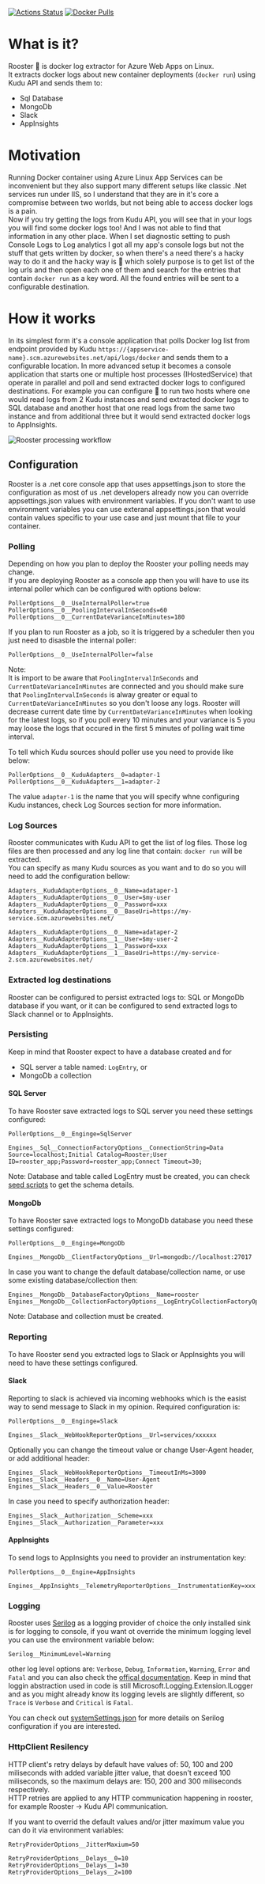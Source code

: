 [![Actions Status](https://github.com/MirzaMerdovic/rooster/workflows/Docker/badge.svg)](https://github.com/MirzaMerdovic/rooster/actions)
[![Docker Pulls](https://img.shields.io/docker/pulls/mirzamerdovic/rooster?style=flat)](https://hub.docker.com/r/mirzamerdovic/rooster)

# What is it?
Rooster :rooster: is docker log extractor for Azure Web Apps on Linux.  
It extracts docker logs about new container deployments (`docker run`) using Kudu API and sends them to:
* Sql Database
* MongoDb  
* Slack
* AppInsights

# Motivation

Running Docker container using Azure Linux App Services can be inconvenient but they also support many different setups like classic .Net services run under IIS, so I understand that they are in it's core a compromise between two worlds, but not being able to access docker logs is a pain.  
Now if you try getting the logs from Kudu API, you will see that in your logs you will find some docker logs too! And I was not able to find that information in any other place. When I set diagnostic setting to push Console Logs to Log analytics I got all my app's console logs but not the stuff that gets written by docker, so when there's a need there's a hacky way to do it and the hacky way is :rooster: which solely purpose is to get list of the log urls and then open each one of them and search for the entries that contain `docker run` as a key word. All the found entries will be sent to a configurable destination.

# How it works

In its simplest form it's a console application that polls Docker log list from endpoint provided by Kudu `https://{appservice-name}.scm.azurewebsites.net/api/logs/docker` and sends them to a configurable location.
In more advanced setup it becomes a console application that starts one or multiple host processes (IHostedService) that operate in parallel and poll and send extracted docker logs to configured destinations. For example you can configure :rooster: to run two hosts where one would read logs from 2 Kudu instances and send extracted docker logs to SQL database and another host that one read logs from the same two instance and from additional three but it would send extracted docker logs to AppInsights.

![Rooster processing workflow](https://raw.githubusercontent.com/MirzaMerdovic/rooster/master/src/docs/rooster-container-diagram.svg)

## Configuration
Rooster is a .net core console app that uses appsettings.json to store the configuration as most of us .net developers already now you can override appsettings.json values with environment variables. If you don't want to use environment variables you can use exteranal appsettings.json that would contain values specific to your use case and just mount that file to your container.

### Polling 
Depending on how you plan to deploy the Rooster your polling needs may change.  
If you are deploying Rooster as a console app then you will have to use its internal poller which can be configured with options below:
```
PollerOptions__0__UseInternalPoller=true
PollerOptions__0__PoolingIntervalInSeconds=60
PollerOptions__0__CurrentDateVarianceInMinutes=180
```

If you plan to run Rooster as a job, so it is triggered by a scheduler then you just need to disasble the internal poller:
```
PollerOptions__0__UseInternalPoller=false
```

Note:  
It is import to be aware that `PoolingIntervalInSeconds` and `CurrentDateVarianceInMinutes` are connected and you should make sure that `PoolingIntervalInSeconds` is alway greater or equal to `CurrentDateVarianceInMinutes` so you don't loose any logs. Rooster will decrease current date time by `CurrentDateVarianceInMinutes` when looking for the latest logs, so if you poll every 10 minutes and your variance is 5 you may loose the logs that occured in the first 5 minutes of polling wait time interval. 

To tell which Kudu sources should poller use you need to provide like below:
```
PollerOptions__0__KuduAdapters__0=adapter-1
PollerOptions__0__KuduAdapters__1=adapter-2
```
The value `adapter-1` is the name that you will specify whne configuring Kudu instances, check Log Sources section for more information.

### Log Sources
Rooster communicates with Kudu API to get the list of log files. Those log files are then processed and any log line that contain: `docker run` will be extracted.  
You can specify as many Kudu sources as you want and to do so you will need to add the configuration bellow:
```
Adapters__KuduAdapterOptions__0__Name=adataper-1
Adapters__KuduAdapterOptions__0__User=$my-user
Adapters__KuduAdapterOptions__0__Password=xxx
Adapters__KuduAdapterOptions__0__BaseUri=https://my-service.scm.azurewebsites.net/

Adapters__KuduAdapterOptions__0__Name=adataper-2
Adapters__KuduAdapterOptions__1__User=$my-user-2
Adapters__KuduAdapterOptions__1__Password=xxx
Adapters__KuduAdapterOptions__1__BaseUri=https://my-service-2.scm.azurewebsites.net/
```

### Extracted log destinations
Rooster can be configured to persist extracted logs to: SQL or MongoDb database if you want, or it can be configured to send extracted logs to Slack channel or to AppInsights.

### Persisting
Keep in mind that Rooster expect to have a database created and for 
* SQL server a table named: `LogEntry`, or 
* MongoDb a collection  

#### SQL Server
To have Rooster save extracted logs to SQL server you need these settings configured:
```
PollerOptions__0__Enginge=SqlServer

Engines__Sql__ConnectionFactoryOptions__ConnectionString=Data Source=localhost;Initial Catalog=Rooster;User ID=rooster_app;Password=rooster_app;Connect Timeout=30;
```
Note: Database and table called LogEntry must be created, you can check [seed scripts](src/SqlScripts/scripts/) to get the schema details.

#### MongoDb
To have Rooster save extracted logs to MongoDb database you need these settings configured:
```
PollerOptions__0__Enginge=MongoDb

Engines__MongoDb__ClientFactoryOptions__Url=mongodb://localhost:27017
```
In case you want to change the default database/collection name, or use some existing database/collection then:
```
Engines__MongoDb__DatabaseFactoryOptions__Name=rooster
Engines__MongoDb__CollectionFactoryOptions__LogEntryCollectionFactoryOptions__Name=LogEntry
```
Note: 
Database and collection must be created.

### Reporting
To have Rooster send you extracted logs to Slack or AppInsights you will need to have these settings configured.

#### Slack
Reporting to slack is achieved via incoming webhooks which is the easist way to send message to Slack in my opinion. Required configuration is:
```
PollerOptions__0__Enginge=Slack

Engines__Slack__WebHookReporterOptions__Url=services/xxxxxx
```

Optionally you can change the timeout value or change User-Agent header, or add additional header:
```
Engines__Slack__WebHookReporterOptions__TimeoutInMs=3000
Engines__Slack__Headers__0__Name=User-Agent
Engines__Slack__Headers__0__Value=Rooster
```

In case you need to specify authorization header:
```
Engines__Slack__Authorization__Scheme=xxx
Engines__Slack__Authorization__Parameter=xxx
```

#### AppInsights
To send logs to AppInsights you need to provider an instrumentation key:
```
PollerOptions__0__Engine=AppInsights

Engines__AppInsights__TelemetryReporterOptions__InstrumentationKey=xxx
```

### Logging
Rooster uses [Serilog](https://serilog.net/) as a logging provider of choice the only installed sink is for logging to console, if you want ot override the minimum logging level you can use the environment variable below:
```
Serilog__MinimumLevel=Warning
```  

other log level options are: `Verbose`, `Debug`, `Information`, `Warning`, `Error` and `Fatal` and you can also check the [offical documentation](https://github.com/serilog/serilog/wiki/Configuration-Basics#minimum-level). Keep in mind that loggin abstraction used in code is still Microsoft.Logging.Extension.ILogger and as you might already know its logging levels are slightly different, so `Trace` is `Verbose` and `Critical` is `Fatal`.

You can check out [systemSettings.json](src/Rooster.DependencyInjection/systemSettings.json) for more details on Serilog configuration if you are interested.

### HttpClient Resilency

HTTP client's retry delays by default have values of: 50, 100 and 200 miliseconds with added variable jitter value, that doesn't exceed 100 miliseconds, so the maximum delays are: 150, 200 and 300 miliseconds respectively.  
HTTP retries are applied to any HTTP communication happening in rooster, for example Rooster -> Kudu API communication.

If you want to overrid the default values and/or jitter maximum value you can do it via environment variables:
```
RetryProviderOptions__JitterMaxium=50

RetryProviderOptions__Delays__0=10
RetryProviderOptions__Delays__1=30
RetryProviderOptions__Delays__2=100
```
